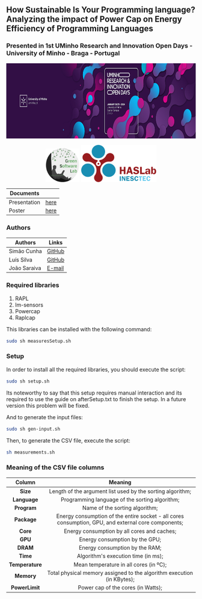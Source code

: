 ## How Sustainable Is Your Programming language? Analyzing the impact of Power Cap on Energy Efficiency of Programming Languages
### Presented in 1st UMinho Research and Innovation Open Days - University of Minho - Braga - Portugal
  <tr>
    <td align="center">
    <img src="docs/images/header.jpg" alt="header" width="1000" height="200" />
      <p align="center">
        <img src="docs/images/greensoftwarelab.png" alt="greensoftwarelab" width="90" height="90" />
        <img src="docs/images/haslab.png" alt="haslab" width="200" />
      </p>
    </td>
  </tr>

  

| Documents         |                                                                                                     |
|-------------------|-----------------------------------------------------------------------------------------------------|
| Presentation      | [here](https://github.com/simaocunha71/EnergyMeasurement/blob/main/docs/presentation.pdf)          |
| Poster            | [here](https://github.com/simaocunha71/EnergyMeasurement/blob/main/docs/poster.pdf)                |



### Authors
| Authors       | Links                               |
|---------------|-------------------------------------|
| Simão Cunha   | [GitHub](https://github.com/simaocunha71)    |
| Luís Silva    | [GitHub](https://github.com/LuisMPSilva01)    |
| João Saraiva  | [E-mail](mailto:saraiva@di.uminho.pt) |




### Required libraries
1. RAPL
2. lm-sensors
3. Powercap
4. Raplcap

This libraries can be installed with the following command:

```bash
sudo sh measuresSetup.sh
```

### Setup
In order to install all the required libraries, you should execute the script:

```bash
sudo sh setup.sh
```

Its noteworthy to say that this setup requires manual interaction and its required to use the guide on afterSetup.txt to finish the setup. In a future version this problem will be fixed.

And to generate the input files:

```bash
sudo sh gen-input.sh
```

Then, to generate the CSV file, execute the script:

```bash
sh measurements.sh
```

### Meaning of the CSV file columns

|       Column       |                        Meaning                        |
|:------------------:|:----------------------------------------------------:|
|       **Size**     |   Length of the argument list used by the sorting algorithm;   |
|     **Language**   |               Programming language of the sorting algorithm;              |
|     **Program**    |                     Name of the sorting algorithm;                     |
|     **Package**    | Energy consumption of the entire socket - all cores consumption, GPU, and external core components; |
|      **Core**      |               Energy consumption by all cores and caches;               |
|      **GPU**       |                      Energy consumption by the GPU;                     |
|      **DRAM**      |                      Energy consumption by the RAM;                     |
|      **Time**      |            Algorithm's execution time (in ms);            |
|  **Temperature**   |        Mean temperature in all cores (in ºC);        |
|     **Memory**     |    Total physical memory assigned to the algorithm execution (in KBytes);   |
|   **PowerLimit**   |             Power cap of the cores (in Watts);             |
